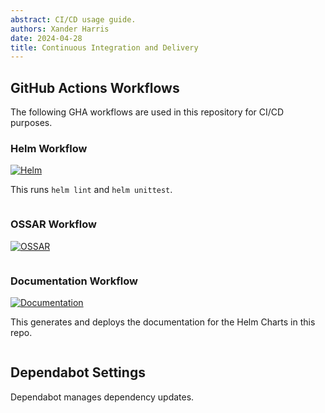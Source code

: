 ```yaml
---
abstract: CI/CD usage guide.
authors: Xander Harris
date: 2024-04-28
title: Continuous Integration and Delivery
---
```


## GitHub Actions Workflows

The following GHA workflows are used in this repository for CI/CD purposes.

### Helm Workflow

[![Helm](https://img.shields.io/github/actions/workflow/status/edwardtheharris/helm-storage-classes/helm.yml?branch=main&style=flat-square&logo=helm&logoColor=%230F1689&logoSize=auto&label=helm)](https://github.com/edwardtheharris/helm-storage-classes/actions/workflows/helm.yml)

This runs `helm lint` and `helm unittest`.

```{autoyaml} .github/workflows/helm.yml
```

### OSSAR Workflow

[![OSSAR](https://img.shields.io/github/actions/workflow/status/edwardtheharris/helm-storage-classes/ossar.yml?branch=main&style=flat-square&logo=githubactions&logoColor=%230F1689&logoSize=auto&label=OSSAR)](https://github.com/edwardtheharris/helm-storage-classes/actions/workflows/ossar.yml)

```{autoyaml} .github/workflows/ossar.yml
```

### Documentation Workflow

[![Documentation](https://img.shields.io/github/actions/workflow/status/edwardtheharris/helm-storage-classes/documentation.yml?branch=main&style=flat-square&logo=githubpages&logoColor=%23222222&logoSize=auto&label=Documentation)](https://github.com/edwardtheharris/helm-storage-classes/actions/workflows/documentation.yml)

This generates and deploys the documentation for the Helm Charts in this repo.

```{autoyaml} .github/workflows/documentation.yml
```

## Dependabot Settings

Dependabot manages dependency updates.

```{autoyaml} .github/dependabot.yml
```
